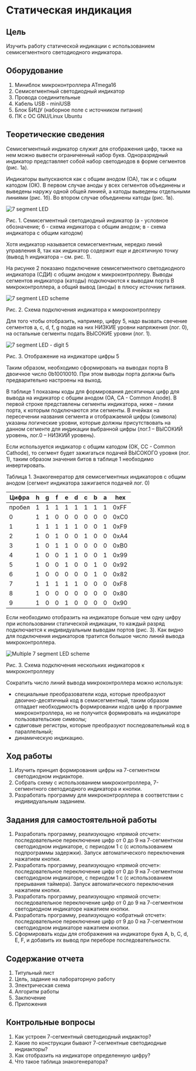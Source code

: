 # Статическая индикация

## Цель

Изучить работу статической индикации с использованием семисегментного светодиодного индикатора.

## Оборудование

1. Миниблок микроконтроллера ATmega16
2. Семисегментный светодиодный индикатор
3. Провода соединительные
4. Кабель USB - miniUSB
5. Блок БИЦУ (наборное поле с источником питания)
6. ПК с ОС GNU/Linux Ubuntu

## Теоретические сведения

Семисегментный индикатор служит для отображения цифр, также на нем можно вывести ограниченный набор букв. Одноразрядный индикатор представляет собой набор светодиодов в форме сегментов (рис. 1а).

Индикаторы выпускаются как с общим анодом (ОА), так и с общим катодом (ОК). В первом случае аноды у всех сегментов объединены и выведены наружу одной общей линией, а катоды выведены отдельными линиями (рис. 1б). Во втором случае объединены катоды (рис. 1в).

![7 segment LED](/img/7seg_led.png)

Рис. 1. Семисегментный светодиодный индикатор (а - условное обозначение; б - схема индикатора с общим анодом; в - схема индикатора с общим катодом)

Хотя индикатор называется семисегментным, нередко линий управления 8, так как индикатор содержит еще и десятичную точку (вывод h индикатора – см. рис. 1).

На рисунке 2 показано подключение семисегментного светодиодного индикатора (СДИ) с общим анодом к микроконтроллеру. Выводы сегментов индикатора (катоды) подключаются к выводам порта B микроконтроллера, а общий вывод (аноды) в плюсу источник питания.

![7 segment LED scheme](/img/7seg_led_scheme.png)

Рис. 2. Схема подключения индикатора к микроконтроллеру

Для того чтобы отобразить, например, цифру 5, надо вызвать свечение сегментов a, с, d, f, g подав на них НИЗКИЕ уровни напряжения (лог. 0), на остальные сегменты подать ВЫСОКИЕ уровни (лог. 1).

![7 segment LED - digit 5](/img/led5.png)

Рис. 3. Отображение на индикаторе цифры 5

Таким образом, необходимо сформировать на выводах порта B двоичное число 0b10010010.
При этом выводы порта должны быть предварительно настроены на выход.

В таблице 1 показаны коды для формирования десятичных цифр для вывода на индикатор с общим анодом (ОА, CA - Common Anode). В первой строке представлены сегменты индикатора, ниже – линии порта, к которым подключаются эти сегменты. В ячейках на пересечении названия сегмента и отображаемой цифры (символа) указаны логические уровни, которые должны присутствовать на данном сегменте для индикации выбранной цифры (лог.1 – ВЫСОКИЙ уровень, лог.0 – НИЗКИЙ уровень).

Если используется индикатор с общим катодом (ОК, CC - Common Cathode), то сегмент будет зажигаться подачей ВЫСОКОГО уровня (лог. 1), таким образом значения битов в таблице 1 необходимо инвертировать.

Таблица 1. Знакогенератор для семисегментных индикаторов с общим анодом (сегмент индикатора зажигается подачей лог. 0)

|  Цифра  |  h  |  g  |  f  |  e  |  d  |  c  |  b  |  a  |  hex  |
|---------|-----|-----|-----|-----|-----|-----|-----|-----|-------|
| пробел  |  1  |  1  |  1  |  1  |  1  |  1  |  1  |  1  |  0xFF |
|    0    |  1  |  1  |  0  |  0  |  0  |  0  |  0  |  0  |  0xC0 |
|    1    |  1  |  1  |  1  |  1  |  1  |  0  |  0  |  1  |  0xF9 |
|    2    |  1  |  0  |  1  |  0  |  0  |  1  |  0  |  0  |  0xA4 |
|    3    |  1  |  0  |  1  |  1  |  0  |  0  |  0  |  0  |  0xB0 |
|    4    |  1  |  0  |  0  |  1  |  1  |  0  |  0  |  1  |  0x99 |
|    5    |  1  |  0  |  0  |  1  |  0  |  0  |  1  |  0  |  0x92 |
|    6    |  1  |  0  |  0  |  0  |  0  |  0  |  1  |  0  |  0x82 |
|    7    |  1  |  1  |  1  |  1  |  1  |  0  |  0  |  0  |  0xF8 |
|    8    |  1  |  0  |  0  |  0  |  0  |  0  |  0  |  0  |  0x80 |
|    9    |  1  |  0  |  0  |  1  |  0  |  0  |  0  |  0  |  0x90 |

Если необходимо отобразить на индикаторе больше чем одну цифру при использовании статической индикации, то каждый разряд подключается к индивидуальным выводам портов (рис. 3). Как видно для подключения индикаторов тратится большое число линий вывода микроконтроллера.

![Multiple 7 segment LED scheme](/img/multiple_7seg_led_scheme.png)

Рис. 3. Схема подключения нескольких индикаторов к микроконтроллеру

Сократить число линий вывода микроконтроллера можно используя:

- специальные преобразователи кода, которые преобразуют двоично-десятичный код в семисегментный, таким образом отпадает необходимость формировании кодов цифр в программе микроконтроллера, но не получится формировать на индикаторе пользовательские символы;
- сдвиговые регистры, которые преобразуют последовательный код в параллельный;
- динамическую индикацию.

## Ход работы

1. Изучить принцип формирования цифры на 7-сегментном светодиодном индиакторе.
2. Собрать схему с использованием микроконтроллера, 7-сегментного светодиодного индикатора и кнопки.
3. Разработать программу для микроконтрорллера в соответствии с индивидуальным заданием.

## Задания для самостоятельной работы

1. Разработать программу, реализующую «прямой отсчет»: последовательное переключение цифр от 0 до 9 на 7-сегментном светодиодном индикаторе, с периодом 1 с (с использованием подпрограммы задержки). Запуск автоматического переключения нажатием кнопки.
2. Разработать программу, реализующую «прямой отсчет»: последовательное переключение цифр от 0 до 9 на 7-сегментном светодиодном индикаторе, с периодом 1 с (с использованием прерывания таймера). Запуск автоматического переключения нажатием кнопки.
3. Разработать программу, реализующую «прямой отсчет»: последовательное переключение цифр от 0 до 9 на 7-сегментном светодиодном индикаторе нажатием кнопки.
4. Разработать программу, реализующую «обратный отсчет»: последовательное переключение цифр от 9 до 0 на 7-сегментном светодиодном индикаторе нажатием кнопки.
5. Сформировать коды для отображения на индикаторе букв A, b, C, d, E, F, и добавить их вывод при переборе последовательности.

## Содержание отчета

1. Титульный лист
2. Цель, задание на лабораторную работу
3. Электрическая схема
4. Алгоритм работы
5. Заключение
6. Приложения

## Контрольные вопросы

1. Как устроен 7-сегментный светодиодный индиактор?
2. Какие по конструкции бывают 7-сегментные светодиодные индиакторы?
3. Как отобразить на индикаторе определенную цифру?
4. Что такое таблица знакогенератора?
